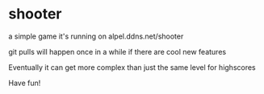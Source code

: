 # shooter
a simple game
it's running on alpel.ddns.net/shooter

git pulls will happen once in a while if there are cool new features

Eventually it can get more complex than just the same level for highscores

Have fun!
